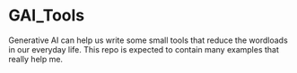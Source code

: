 # GAI_Tools
Generative AI can help us write some small tools that reduce the wordloads in our everyday life. This repo is expected to contain many examples that really help me.

